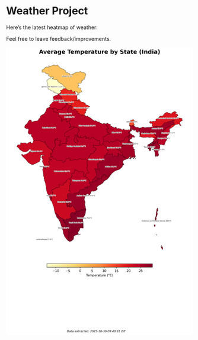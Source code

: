 # Weather Project

Here’s the latest heatmap of weather:

Feel free to leave feedback/improvements.

![India Heatmap](docs/assets/india_heatmap.png?v=02E539)
